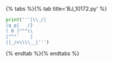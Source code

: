 {% tabs %}{% tab title='BJ_10172.py' %}

```py
print('''|\\_/|
|q p|   /}
( 0 )"""\\
|"^"`    |
||_/=\\\\__|''')
```

{% endtab %}{% endtabs %}
